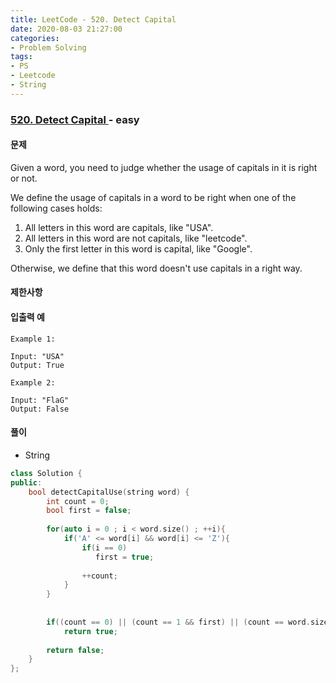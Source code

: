 ```yaml
---
title: LeetCode - 520. Detect Capital
date: 2020-08-03 21:27:00
categories:
- Problem Solving
tags:
- PS
- Leetcode
- String
---
```


### [ 520. Detect Capital ](https://leetcode.com/problems/detect-capital/) - easy

#### 문제

Given a word, you need to judge whether the usage of capitals in it is right or not.

We define the usage of capitals in a word to be right when one of the following cases holds:

1. All letters in this word are capitals, like "USA".
2. All letters in this word are not capitals, like "leetcode".
3. Only the first letter in this word is capital, like "Google".

Otherwise, we define that this word doesn't use capitals in a right way. 

#### 제한사항

#### 입출력 예

```
Example 1:

Input: "USA"
Output: True
```
 
```
Example 2:

Input: "FlaG"
Output: False
```

#### 풀이
 - String

```cpp
class Solution {
public:
    bool detectCapitalUse(string word) {
        int count = 0;
        bool first = false;
        
        for(auto i = 0 ; i < word.size() ; ++i){
            if('A' <= word[i] && word[i] <= 'Z'){
                if(i == 0)
                   first = true;
                
                ++count;
            }
        }
        
        
        if((count == 0) || (count == 1 && first) || (count == word.size()))
            return true;
        
        return false;
    }
};
```

